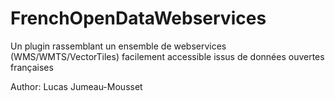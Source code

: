 # FrenchOpenDataWebservices
Un plugin rassemblant un ensemble de webservices (WMS/WMTS/VectorTiles) facilement accessible issus de données ouvertes françaises

Author: Lucas Jumeau-Mousset
